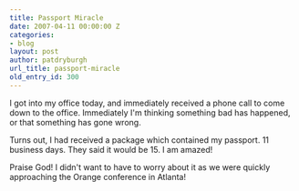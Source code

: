 ```yaml
---
title: Passport Miracle
date: 2007-04-11 00:00:00 Z
categories:
- blog
layout: post
author: patdryburgh
url_title: passport-miracle
old_entry_id: 300
---
```


I got into my office today, and immediately received a phone call to come down to the office. Immediately I'm thinking something bad has happened, or that something has gone wrong.

Turns out, I had received a package which contained my passport. 11 business days. They said it would be 15. I am amazed!

Praise God! I didn't want to have to worry about it as we were quickly approaching the Orange conference in Atlanta!